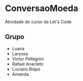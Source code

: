 # ConversaoMoeda
Atividade do curso da Let's Code

## Grupo
- Luana
- Laryssa
- Victor Pellegrini
- Rafael Anacleto
- Luciano Bispo
- Amanda
